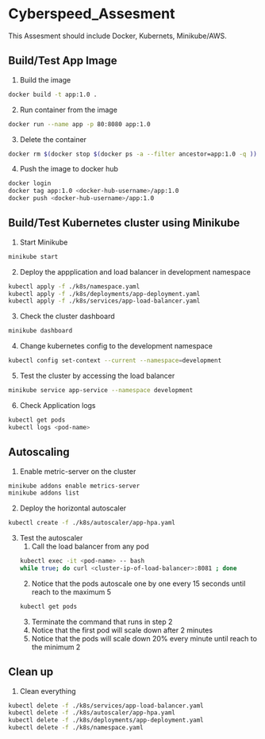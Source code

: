 # Cyberspeed_Assesment
This Assesment should include Docker, Kubernets, Minikube/AWS.

## Build/Test App Image
1. Build the image
```bash
docker build -t app:1.0 .
```
2. Run container from the image
```bash
docker run --name app -p 80:8080 app:1.0
```
3. Delete the container
```bash
docker rm $(docker stop $(docker ps -a --filter ancestor=app:1.0 -q ))
```
4. Push the image to docker hub
```bash
docker login
docker tag app:1.0 <docker-hub-username>/app:1.0
docker push <docker-hub-username>/app:1.0
```

## Build/Test Kubernetes cluster using Minikube
1. Start Minikube
```bash
minikube start
```
2. Deploy the appplication and load balancer in development namespace
```bash
kubectl apply -f ./k8s/namespace.yaml
kubectl apply -f ./k8s/deployments/app-deployment.yaml
kubectl apply -f ./k8s/services/app-load-balancer.yaml
```
3. Check the cluster dashboard
```bash
minikube dashboard
```
4. Change kubernetes config to the development namespace
```bash
kubectl config set-context --current --namespace=development
```
5. Test the cluster by accessing the load balancer
```bash
minikube service app-service --namespace development
```
6. Check Application logs
```bash
kubectl get pods
kubectl logs <pod-name>
```

## Autoscaling
1. Enable metric-server on the cluster
```bash
minikube addons enable metrics-server
minikube addons list
```
2. Deploy the horizontal autoscaler
```bash
kubectl create -f ./k8s/autoscaler/app-hpa.yaml
```
3. Test the autoscaler
    1. Call the load balancer from any pod
    ```bash
    kubectl exec -it <pod-name> -- bash
    while true; do curl <cluster-ip-of-load-balancer>:8081 ; done
    ```
    2. Notice that the pods autoscale one by one every 15 seconds until reach to the maximum 5
    ```bash
    kubectl get pods
    ```
    3. Terminate the command that runs in step 2
    4. Notice that the first pod will scale down after 2 minutes
    5. Notice that the pods will scale down 20% every minute until reach to the minimum 2

## Clean up
1. Clean everything
```bash
kubectl delete -f ./k8s/services/app-load-balancer.yaml
kubectl delete -f ./k8s/autoscaler/app-hpa.yaml
kubectl delete -f ./k8s/deployments/app-deployment.yaml
kubectl delete -f ./k8s/namespace.yaml
```